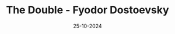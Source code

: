---
layout: none
title: "The Double - Fyodor Dostoevsky"
img: assets/img/covers/double.jpg
date: 25-10-2024
category: Fiction
redirect: https://www.goodreads.com/book/show/210190.The_Double
---